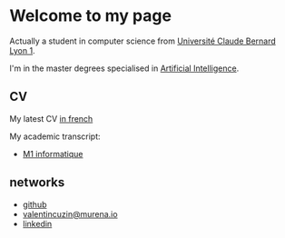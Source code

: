 # Welcome to my page

Actually a student in computer science from [Université Claude Bernard Lyon 1](https://www.univ-lyon1.fr/).

I'm in the master degrees specialised in [Artificial Intelligence](http://master-info.univ-lyon1.fr/IA/).

## CV

My latest CV [in french](./assets/Awesome_CV.pdf)

My academic transcript:

- [M1 informatique](./assets/Releve_notes_m1_Valentin_Cuzin-Rambaud.pdf)

## networks

- [github](https://github.com/valentincuzin)
- [valentincuzin@murena.io](mailto:valentincuzin@murena.io)
- [linkedin](https://www.linkedin.com/in/valentin-cuzin-rambaud)